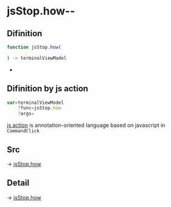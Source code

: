 # jsStop.how--

## Difinition

```js.js
function jsStop.how(

) -> terminalViewModel
```

- 


## Difinition by js action

```js.js
var=terminalViewModel
	?func=jsStop.how
	?args=

```

[js action](#) is annotation-oriented language based on javascript in `CommandClick`



## Src

-> [jsStop.how](https://github.com/puutaro/CommandClick/blob/master/app/src/main/java/com/puutaro/commandclick/fragment_lib/terminal_fragment/js_interface/JsStop.kt#L13)

## Detail

-> [jsStop.how](https://github.com/puutaro/CommandClick/blob/master/md/developer/js_interface/details/JsStop/how.md)
